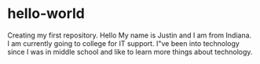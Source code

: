 # hello-world
Creating my first repository.
Hello 
My name is Justin and I am from Indiana. I am currently going to college for IT support. I"ve been into technology since I was in middle school and like to learn more things about technology.
